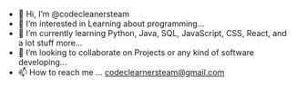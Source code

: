 - 👋 Hi, I’m @codecleanersteam
- 👀 I’m interested in Learning about programming...
- 🌱 I’m currently learning Python, Java, SQL, JavaScript, CSS, React, and a lot stuff more...
- 💞️ I’m looking to collaborate on Projects or any kind of software developing...
- 📫 How to reach me ... codeclearnersteam@gmail.com

<!---
codecleanersteam/codecleanersteam is a ✨ special ✨ repository because its `README.md` (this file) appears on your GitHub profile.
You can click the Preview link to take a look at your changes.
--->
